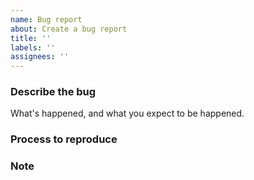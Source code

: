 ```yaml
---
name: Bug report
about: Create a bug report
title: ''
labels: ''
assignees: ''
---
```


### Describe the bug 
What's happened, and what you expect to be happened.

### Process to reproduce 

### Note

